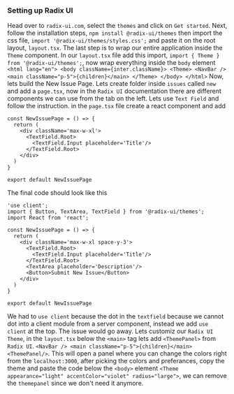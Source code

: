 ### Setting up Radix UI
Head over to `radix-ui.com`, select the `themes` and click on `Get started`. Next, follow the installation steps, `npm install @radix-ui/themes`
then import the css file, `import '@radix-ui/themes/styles.css';` and paste it on the root layout, `layout.tsx`. The last step is to wrap our entire application 
inside the `Theme` component. In our `layout.tsx` file add this import, `import { Theme } from '@radix-ui/themes';`, now wrap everything inside the `body` element
`<html lang="en">
      <body className={inter.className}>
        <Theme>
          <NavBar />
          <main className="p-5">{children}</main>
        </Theme>
      </body>
    </html>`
Now, lets build the New Issue Page. Lets create folder inside `issues` called `new` and add a `page.tsx`, now in the `Radix UI` documentation
there are different components we can use from the tab on the left. Lets use `Text Field` and follow the instruction. 
in the `page.tsx` file create a react component and add 
```
const NewIssuePage = () => {
  return (
    <div className='max-w-xl'>
      <TextField.Root>
        <TextField.Input placeholder='Title'/>
      </TextField.Root>
    </div>
  )
}

export default NewIssuePage
```
The final code should look like this 
```
'use client';
import { Button, TextArea, TextField } from '@radix-ui/themes';
import React from 'react';

const NewIssuePage = () => {
  return (
    <div className='max-w-xl space-y-3'>
      <TextField.Root>
        <TextField.Input placeholder='Title'/>
      </TextField.Root>
      <TextArea placeholder='Description'/>
      <Button>Submit New Issue</Button>
    </div>
  )
}

export default NewIssuePage
```
We had to `use client` because the dot in the `textfield` because we cannot dot into a client module from a server component, instead we add
`use client` at the top. The issue would go away.
Lets customiz our `Radix UI Theme`, in the `layout.tsx` below the `<main>` tag lets add `<ThemePanel>` from `Radix UI`. `<NavBar />
          <main className="p-5">{children}</main>
          <ThemePanel/>`. This will open a panel where you can change the colors right from the `localhost:3000`, after picking the colors and preferances, copy the theme and paste the code below the `<body>` element
`<Theme appearance="light" accentColor="violet" radius="large">`, we can remove the `themepanel` since we don't need it anymore.
